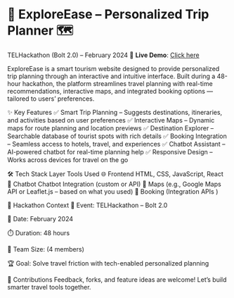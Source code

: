 # 🧭 ExploreEase – Personalized Trip Planner 🗺️
TELHackathon (Bolt 2.0) – February 2024
🔗 **Live Demo**: [Click here](https://madhurtoshniwal.github.io/ExploreEase-Personalized-Trip-Planner-/)

ExploreEase is a smart tourism website designed to provide personalized trip planning through an interactive and intuitive interface. Built during a 48-hour hackathon, the platform streamlines travel planning with real-time recommendations, interactive maps, and integrated booking options — tailored to users’ preferences.

✨ Key Features
✅ Smart Trip Planning – Suggests destinations, itineraries, and activities based on user preferences
✅ Interactive Maps – Dynamic maps for route planning and location previews
✅ Destination Explorer – Searchable database of tourist spots with rich details
✅ Booking Integration – Seamless access to hotels, travel, and experiences
✅ Chatbot Assistant – AI-powered chatbot for real-time planning help
✅ Responsive Design – Works across devices for travel on the go

🛠️ Tech Stack
Layer	Tools Used
🌐 Frontend	HTML, CSS, JavaScript, React
🤖 Chatbot	Chatbot Integration (custom or API)
📍 Maps	(e.g., Google Maps API or Leaflet.js – based on what you used)
🧳 Booking	(Integration APIs )

🧠 Hackathon Context
🏁 Event: TELHackathon – Bolt 2.0

📅 Date: February 2024

⏱️ Duration: 48 hours

👥 Team Size: (4 members)

🏆 Goal: Solve travel friction with tech-enabled personalized planning

🙌 Contributions
Feedback, forks, and feature ideas are welcome! Let’s build smarter travel tools together.


